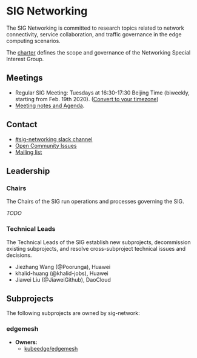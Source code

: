 # SIG Networking

The SIG Networking is committed to research topics related to network connectivity, service collaboration, and traffic governance in the edge computing scenarios.

The [charter](charter.md) defines the scope and governance of the Networking Special Interest Group.

## Meetings

- Regular SIG Meeting: Tuesdays at 16:30-17:30 Beijing Time (biweekly, starting from Feb. 19th 2020). ([Convert to your timezone](https://www.thetimezoneconverter.com/?t=16%3A30&tz=GMT%2B8&))
- [Meeting notes and Agenda](https://docs.google.com/document/d/1-2sgYfsKk3zPi7ETmzTa2-bBL0O9WscG9-1K9Gp-JeM/edit#).

## Contact

- [#sig-networking slack channel](https://kubeedge.io/docs/community/slack/)
- [Open Community Issues](https://github.com/kubeedge/community/issues)
- [Mailing list](https://groups.google.com/forum/#!forum/kubeedge)

## Leadership

### Chairs

The Chairs of the SIG run operations and processes governing the SIG.

*TODO*

### Technical Leads

The Technical Leads of the SIG establish new subprojects, decommission existing subprojects, and resolve cross-subproject technical issues and decisions.

- Jiezhang Wang (@Poorunga), Huawei
- khalid-huang (@khalid-jobs), Huawei
- Jiawei Liu (@JiaweiGithub), DaoCloud

## Subprojects

The following subprojects are owned by sig-network:

### edgemesh
- **Owners:**
  - [kubeedge/edgemesh](https://github.com/kubeedge/edgemesh/blob/main/OWNERS)
